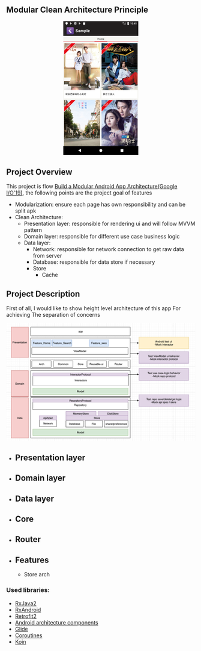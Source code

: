 ## Modular Clean Architecture Principle
<p align="center">
<img src="Screenshot_home.png" width="200"/>
</p>


## Project Overview

This project is flow [Build a Modular Android App Architecture(Google I/O'19)](https://www.youtube.com/watch?v=PZBg5DIzNww), the following points are the project goal of features  
- Modularization: ensure each page has own responsibility and can be split apk 
- Clean Architecture: 
    - Presentation layer: responsible for rendering ui and will follow MVVM pattern
    - Domain layer: responsible for  different use case business logic 
    - Data layer:
        - Network: responsible for network connection to get raw data from server 
        - Database: responsible for data store if necessary
        - Store 
            - Cache 
           


## Project Description

First of all, I would like to show height level architecture of this app For achieving The separation of concerns 

<p align="center">
<img src="height_level_architecture.png" alt="" width="600"/>
</p>

- ## Presentation layer 
- ## Domain layer 
- ## Data layer 
- ## Core
- ## Router
  
- ## Features
     - Store arch 

### Used libraries: ###
- [RxJava2](https://github.com/ReactiveX/RxJava)
- [RxAndroid](https://github.com/ReactiveX/RxAndroid)
- [Retrofit2](https://github.com/square/retrofit)
- [Android architecture components](https://developer.android.com/topic/libraries/architecture/index.html)
- [Glide](https://github.com/bumptech/glide)
- [Coroutines](https://github.com/Kotlin/kotlinx.coroutinese)
- [Koin](https://github.com/InsertKoinIO/koin)

